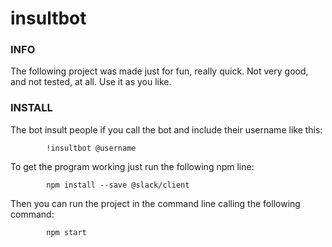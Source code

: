 # insultbot


### INFO
 
 The following project was made just for fun, really quick. Not very good, and not tested, at all. 
 Use it as you like. 

### INSTALL 

The bot insult people if you call the bot and include their username like this:

 			!insultbot @username 
  
To get the program working just run the following npm line:

			npm install --save @slack/client
  
Then you can run the project in the command line calling the following command:

			npm start
  
  
 
